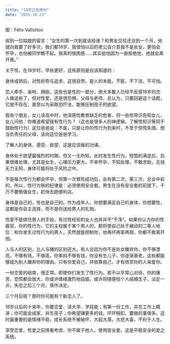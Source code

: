 ```yaml
---
title: "18岁之性原则"
date: "2015-10-23"
---
```


图：Félix Vallotton

收到一位姑娘的留言：“女生的第一次到底该给谁？和男友交往还没到一个月，他就向我要了好多次，我们都18岁。我很怕以后的老公会介意我不是处女，更怕会怀孕，也怕被同学瞧不起。我真的很困惑……其实挺怕因为一直拒绝他，他就会离开我。”

关于性，在18岁时，早些更好，这些原则是应该知道的：

身体成熟后，对性好奇与追求，这很自然，是人的本能，不脏，不下流，不可怕。

恋人牵手、亲吻、拥抱，这些也是性的一部分，绝大多数人已经不反感18岁的恋人做这些了，但对性爱，还是很恐惧，父母与老师，总认为，只要回避这个话题，它就不存在，甚至以为采取恐吓法，能够压制孩子的欲望。

我有个朋友，女儿读高中时，他深感性教育缺乏的危害，将一些性常识告知女儿，女儿问他：你难道希望我有性行为？（这也是很多人的神逻辑，了解性知识等同于鼓励性行为）这位爸爸说：不是，只是让你的性行为到来时，不至于惊慌失措。想当负责任的父母，该向这位爸爸学习。

了解人的身体、感受、欲望，这是应该做的功课。

身休处于欲望最强烈的时期，但又一无所知，此时发生性行为，短暂的满足后，后果很难处理，尤其是女生，心理压力更大。不幸怀孕，不知处理，不敢求助，无钱无力无知，身体可能将处于风险之中。

不是每次性行为都会怀孕，但第一次冒险成功后，会有第二次，第三次，总会中彩的。所以，性行为铁的纪律是：必须使用安全套。男生在没有安全套的前提下，千万不要勉强女生，赶快去趟便利店。

身体是自己的，性也是自己的。作为成年人，你想要满足自己的身体，你想要性，这都是你自主选择，而不是你送给男人的礼物。

性爱不是绑住男人的手段，有过性经验的女人也并非不“干净”。如果你认为你的性器官，你的性行为，它的主权属于某个男人的，那将使自己处于被动的二等人地位：和你发生过性行为的男人，天然就能控制你，他再坏再笨再弱，你都不敢离开他。

人与人的区别，比人与猪的区别还大。有人会因为你不是处女嫌弃你，你不够漂亮，不够有钱，不够高，你爹妈不够有钱，你没有生儿子，你逐渐衰老，这些都能够成为别人嫌弃你的理由。只有你爱自己，并依靠自己，才有欣赏你的人来爱你。

一份恋爱的结束，很正常。即使你们发生了性行为。若不以平常心对待，你的痛苦、恐慌都会放大，你或许情绪激烈地自毁，或许将随便找个人结婚生子。淡定一点，失恋之后三个月，慎作决定。

三个月后呢？那时你可能有个新恋人了。

18岁以后的十来年，你要恋爱、读大学、学技能；有第一份工作，并在工作上精进；你可能会成家，并生孩子；你希望赚更多的钱。环环相扣，要做的事很多。这时最重要的是情绪平稳，成长系统不被破坏，大起大落，大悲大喜，不利于人生。

享受恋爱，性爱之前慎重考虑，你不属于他人，使用安全套。这是平稳安全的爱之系统。
